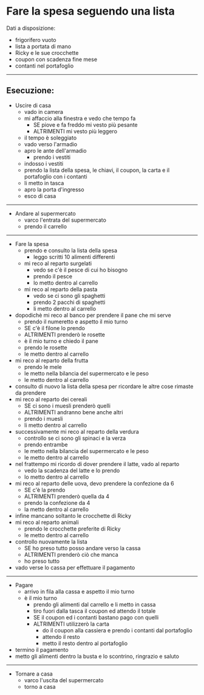 # Fare la spesa seguendo una lista

Dati a disposizione:
- frigorifero vuoto
- lista a portata di mano
- Ricky e le sue crocchette
- coupon con scadenza fine mese
- contanti nel portafoglio
---

## Esecuzione:

- Uscire di casa
  - vado in camera
  - mi affaccio alla finestra e vedo che tempo fa
     - SE piove e fa freddo mi vesto più pesante
     - ALTRIMENTI mi vesto più leggero
  - il tempo è soleggiato
  - vado verso l'armadio
  - apro le ante dell'armadio
    - prendo i vestiti
  - indosso i vestiti
  - prendo la lista della spesa, le chiavi, il coupon, la carta e il portafoglio con i contanti
  - li metto in tasca
  - apro la porta d'ingresso
  - esco di casa
---
- Andare al supermercato
  - varco l'entrata del supermercato
  - prendo il carrello
---
- Fare la spesa
  - prendo e consulto la lista della spesa
    - leggo scritti 10 alimenti differenti
  - mi reco al reparto surgelati
    - vedo se c'è il pesce di cui ho bisogno
    - prendo il pesce
    - lo metto dentro al carrello
  - mi reco al reparto della pasta
    - vedo se ci sono gli spaghetti
    - prendo 2 pacchi di spaghetti
    - li metto dentro al carrello
 - dopodichè mi reco al banco per prendere il pane che mi serve
   - prendo il numeretto e aspetto il mio turno
   - SE c'è il filone lo prendo
   - ALTRIMENTI prenderò le rosette
   - è il mio turno e chiedo il pane
   - prendo le rosette 
   - le metto dentro al carrello
 - mi reco al reparto della frutta
   - prendo le mele
   - le metto nella bilancia del supermercato e le peso
   - le metto dentro al carrello 
 - consulto di nuovo la lista della spesa per ricordare le altre cose rimaste da prendere
 - mi reco al reparto dei cereali
   - SE ci sono i muesli prenderò quelli
   - ALTRIMENTI andranno bene anche altri
   - prendo i muesli
   - li metto dentro al carrello
 - successivamente mi reco al reparto della verdura
   - controllo se ci sono gli spinaci e la verza
   - prendo entrambe
   - le metto nella bilancia del supermercato e le peso
   - le metto dentro al carrello
 - nel frattempo mi ricordo di dover prendere il latte, vado al reparto
   - vedo la scadenza del latte e lo prendo
   - lo metto dentro al carrello
 - mi reco al reparto delle uova, devo prendere la confezione da 6
   - SE c'è la prendo
   - ALTRIMENTI prenderò quella da 4
   - prendo la confezione da 4
   - la metto dentro al carrello
 - infine mancano soltanto le crocchette di Ricky
 - mi reco al reparto animali
   - prendo le crocchette preferite di Ricky
   - le metto dentro al carrello
 - controllo nuovamente la lista
   - SE ho preso tutto posso andare verso la cassa
   - ALTRIMENTI prenderò ciò che manca
   - ho preso tutto
- vado verse lo cassa per effettuare il pagamento
---
- Pagare
  - arrivo in fila alla cassa e aspetto il mio turno
  - è il mio turno
     - prendo gli alimenti dal carrello e li metto in cassa
     - tiro fuori dalla tasca il coupon ed attendo il totale
     - SE il coupon ed i contanti bastano pago con quelli
     - ALTRIMENTI utilizzerò la carta
       - do il coupon alla cassiera e prendo i contanti dal portafoglio
       - attendo il resto
       - metto il resto dentro al portafoglio
 - termino il pagamento
 - metto gli alimenti dentro la busta e lo scontrino, ringrazio e saluto
 ---
- Tornare a casa
  - varco l'uscita del supermercato
  - torno a casa